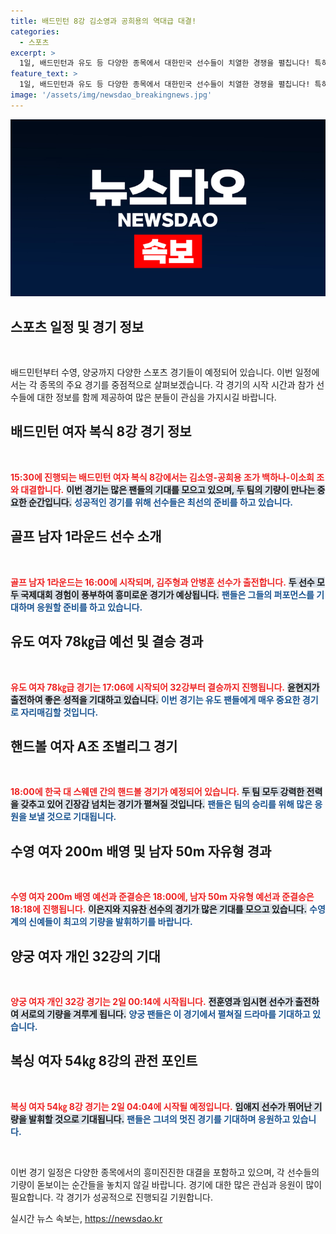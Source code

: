 ```yaml
---
title: 배드민턴 8강 김소영과 공희용의 역대급 대결!
categories:
  - 스포츠
excerpt: >
  1일, 배드민턴과 유도 등 다양한 종목에서 대한민국 선수들이 치열한 경쟁을 펼칩니다! 특히 핸드볼 여자 A조 한국-스웨덴 경기는 놓치지 마세요!
feature_text: >
  1일, 배드민턴과 유도 등 다양한 종목에서 대한민국 선수들이 치열한 경쟁을 펼칩니다! 특히 핸드볼 여자 A조 한국-스웨덴 경기는 놓치지 마세요!
image: '/assets/img/newsdao_breakingnews.jpg'
---
```


<p><img src="/assets/img/newsdao_breakingnews.jpg" alt="pcversion 속보" /></p>

<h2 data-ke-size="size26">스포츠 일정 및 경기 정보</h2>

<p data-ke-size="size16">&nbsp;</p>

<p>배드민턴부터 수영, 양궁까지 다양한 스포츠 경기들이 예정되어 있습니다. 이번 일정에서는 각 종목의 주요 경기를 중점적으로 살펴보겠습니다. 각 경기의 시작 시간과 참가 선수들에 대한 정보를 함께 제공하여 많은 분들이 관심을 가지시길 바랍니다.</p>

<h2 data-ke-size="size26">배드민턴 여자 복식 8강 경기 정보</h2>

<p data-ke-size="size16">&nbsp;</p>

<p><b><span style="color: #ee2323;">15:30에 진행되는 배드민턴 여자 복식 8강에서는 김소영-공희용 조가 백하나-이소희 조와 대결합니다.</span></b> <b><span style="background-color: #21538527;">이번 경기는 많은 팬들의 기대를 모으고 있으며, 두 팀의 기량이 만나는 중요한 순간입니다.</span></b> <b><span style="color: #1a5490;">성공적인 경기를 위해 선수들은 최선의 준비를 하고 있습니다.</span></b></p>

<h2 data-ke-size="size26">골프 남자 1라운드 선수 소개</h2>

<p data-ke-size="size16">&nbsp;</p>

<p><b><span style="color: #ee2323;">골프 남자 1라운드는 16:00에 시작되며, 김주형과 안병훈 선수가 출전합니다.</span></b> <b><span style="background-color: #21538527;">두 선수 모두 국제대회 경험이 풍부하여 흥미로운 경기가 예상됩니다.</span></b> <b><span style="color: #1a5490;">팬들은 그들의 퍼포먼스를 기대하며 응원할 준비를 하고 있습니다.</span></b></p>

<h2 data-ke-size="size26">유도 여자 78㎏급 예선 및 결승 경과</h2>

<p data-ke-size="size16">&nbsp;</p>

<p><b><span style="color: #ee2323;">유도 여자 78㎏급 경기는 17:06에 시작되어 32강부터 결승까지 진행됩니다.</span></b> <b><span style="background-color: #21538527;">윤현지가 출전하여 좋은 성적을 기대하고 있습니다.</span></b> <b><span style="color: #1a5490;">이번 경기는 유도 팬들에게 매우 중요한 경기로 자리매김할 것입니다.</span></b></p>

<h2 data-ke-size="size26">핸드볼 여자 A조 조별리그 경기</h2>

<p data-ke-size="size16">&nbsp;</p>

<p><b><span style="color: #ee2323;">18:00에 한국 대 스웨덴 간의 핸드볼 경기가 예정되어 있습니다.</span></b> <b><span style="background-color: #21538527;">두 팀 모두 강력한 전력을 갖추고 있어 긴장감 넘치는 경기가 펼쳐질 것입니다.</span></b> <b><span style="color: #1a5490;">팬들은 팀의 승리를 위해 많은 응원을 보낼 것으로 기대됩니다.</span></b></p>

<h2 data-ke-size="size26">수영 여자 200m 배영 및 남자 50m 자유형 경과</h2>

<p data-ke-size="size16">&nbsp;</p>

<p><b><span style="color: #ee2323;">수영 여자 200m 배영 예선과 준결승은 18:00에, 남자 50m 자유형 예선과 준결승은 18:18에 진행됩니다.</span></b> <b><span style="background-color: #21538527;">이은지와 지유찬 선수의 경기가 많은 기대를 모으고 있습니다.</span></b> <b><span style="color: #1a5490;">수영계의 신예들이 최고의 기량을 발휘하기를 바랍니다.</span></b></p>

<h2 data-ke-size="size26">양궁 여자 개인 32강의 기대</h2>

<p data-ke-size="size16">&nbsp;</p>

<p><b><span style="color: #ee2323;">양궁 여자 개인 32강 경기는 2일 00:14에 시작됩니다.</span></b> <b><span style="background-color: #21538527;">전훈영과 임시현 선수가 출전하여 서로의 기량을 겨루게 됩니다.</span></b> <b><span style="color: #1a5490;">양궁 팬들은 이 경기에서 펼쳐질 드라마를 기대하고 있습니다.</span></b></p>

<h2 data-ke-size="size26">복싱 여자 54㎏ 8강의 관전 포인트</h2>

<p data-ke-size="size16">&nbsp;</p>

<p><b><span style="color: #ee2323;">복싱 여자 54㎏ 8강 경기는 2일 04:04에 시작될 예정입니다.</span></b> <b><span style="background-color: #21538527;">임애지 선수가 뛰어난 기량을 발휘할 것으로 기대됩니다.</span></b> <b><span style="color: #1a5490;">팬들은 그녀의 멋진 경기를 기대하며 응원하고 있습니다.</span></b></p>

<p data-ke-size="size16">&nbsp;</p>

<p>이번 경기 일정은 다양한 종목에서의 흥미진진한 대결을 포함하고 있으며, 각 선수들의 기량이 돋보이는 순간들을 놓치지 않길 바랍니다. 경기에 대한 많은 관심과 응원이 많이 필요합니다. 각 경기가 성공적으로 진행되길 기원합니다.</p>
실시간 뉴스 속보는, <a href="https://newsdao.kr" rel="dofollow">https://newsdao.kr</a>



